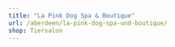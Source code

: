 ```yaml
---
title: "La Pink Dog Spa & Boutique"
url: /aberdeen/la-pink-dog-spa-und-boutique/
shop: Tiersalon
---
```

